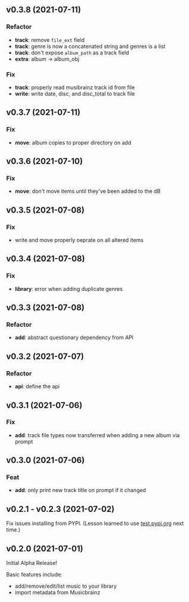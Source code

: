 ## v0.3.8 (2021-07-11)

### Refactor

- **track**: remove `file_ext` field
- **track**: genre is now a concatenated string and genres is a list
- **track**: don't expose `album_path` as a track field
- **extra**: album -> album_obj

### Fix

- **track**: properly read musibrainz track id from file
- **write**: write date, disc, and disc_total to track file

## v0.3.7 (2021-07-11)

### Fix

- **move**: album copies to proper directory on add

## v0.3.6 (2021-07-10)

### Fix

- **move**: don't move items until they've been added to the dB

## v0.3.5 (2021-07-08)

### Fix

- write and move properly oeprate on all altered items

## v0.3.4 (2021-07-08)

### Fix

- **library**: error when adding duplicate genres

## v0.3.3 (2021-07-08)

### Refactor

- **add**: abstract questionary dependency from API

## v0.3.2 (2021-07-07)

### Refactor

- **api**: define the api

## v0.3.1 (2021-07-06)

### Fix

- **add**: track file types now transferred when adding a new album via prompt

## v0.3.0 (2021-07-06)

### Feat

- **add**: only print new track title on prompt if it changed

## v0.2.1 - v0.2.3 (2021-07-02)

Fix issues installing from PYPI. (Lesson learned to use [test.pypi.org](https://test.pypi.org) next time.)

## v0.2.0 (2021-07-01)

Initial Alpha Release!

Basic features include:

- add/remove/edit/list music to your library
- import metadata from Musicbrainz
